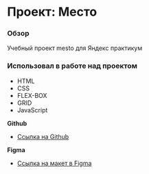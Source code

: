 # Проект: Место

### Обзор
Учебный проект mesto для Яндекс практикум

### Использовал в работе над проектом
* HTML
* CSS
* FLEX-BOX
* GRID
* JavaScript


**Github**
* [Ссылка на Github](https://frogman963.github.io/mesto-project/)


**Figma**

* [Ссылка на макет в Figma](https://www.figma.com/file/2cn9N9jSkmxD84oJik7xL7/JavaScript.-Sprint-4?node-id=0%3A1)







